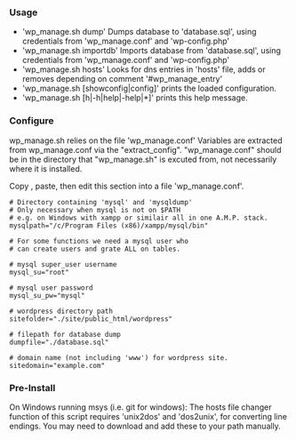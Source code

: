 ### Usage

* 'wp_manage.sh dump'
    Dumps database to 'database.sql',
    using credentials from 'wp_manage.conf' and 'wp-config.php'
* 'wp_manage.sh importdb'
    Imports database from 'database.sql',
    using credentials from 'wp_manage.conf' and 'wp-config.php'
* 'wp_manage.sh hosts'
    Looks for dns entries in 'hosts' file,
    adds or removes depending on comment '#wp_manage_entry'
* 'wp_manage.sh [showconfig|config]'
    prints the loaded configuration. 
* 'wp_manage.sh [h|-h|help|-help|*]'
    prints this help message.



### Configure

wp_manage.sh relies on the file 'wp_manage.conf'
Variables are extracted from wp_manage.conf via the "extract_config".
"wp_manage.conf" should be in the directory that "wp_manage.sh" 
is excuted from, not necessarily where it is installed.


Copy , paste, then edit this section into a file 'wp_manage.conf'.
````
# Directory containing 'mysql' and 'mysqldump'
# Only necessary when mysql is not on $PATH
# e.g. on Windows with xampp or similair all in one A.M.P. stack.
mysqlpath="/c/Program Files (x86)/xampp/mysql/bin"

# For some functions we need a mysql user who
# can create users and grate ALL on tables.

# mysql super_user username 
mysql_su="root"

# mysql user password
mysql_su_pw="mysql"

# wordpress directory path
sitefolder="./site/public_html/wordpress"

# filepath for database dump
dumpfile="./database.sql"

# domain name (not including 'www') for wordpress site.
sitedomain="example.com"
````

### Pre-Install

On Windows running msys (i.e. git for windows):
The hosts file changer function of this script
requires 'unix2dos' and 'dos2unix', for converting line endings.
You may need to download and add these to your path manually.
